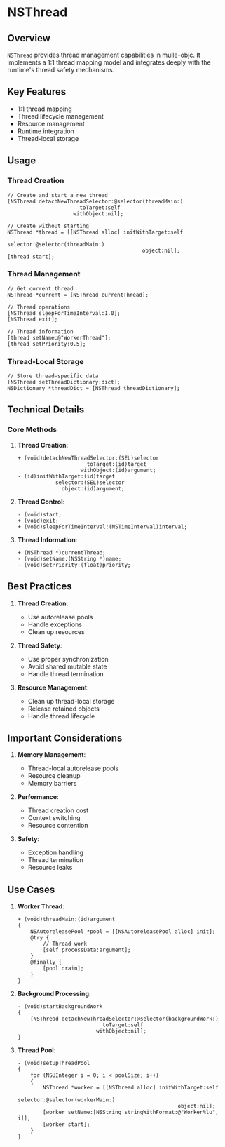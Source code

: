 # NSThread

## Overview

`NSThread` provides thread management capabilities in mulle-objc. It implements a 1:1 thread mapping model and integrates deeply with the runtime's thread safety mechanisms.

## Key Features

- 1:1 thread mapping
- Thread lifecycle management
- Resource management
- Runtime integration
- Thread-local storage

## Usage

### Thread Creation

```objc
// Create and start a new thread
[NSThread detachNewThreadSelector:@selector(threadMain:)
                       toTarget:self
                     withObject:nil];

// Create without starting
NSThread *thread = [[NSThread alloc] initWithTarget:self
                                         selector:@selector(threadMain:)
                                           object:nil];
[thread start];
```

### Thread Management

```objc
// Get current thread
NSThread *current = [NSThread currentThread];

// Thread operations
[NSThread sleepForTimeInterval:1.0];
[NSThread exit];

// Thread information
[thread setName:@"WorkerThread"];
[thread setPriority:0.5];
```

### Thread-Local Storage

```objc
// Store thread-specific data
[NSThread setThreadDictionary:dict];
NSDictionary *threadDict = [NSThread threadDictionary];
```

## Technical Details

### Core Methods

1. **Thread Creation**:
   ```objc
   + (void)detachNewThreadSelector:(SEL)selector 
                         toTarget:(id)target 
                       withObject:(id)argument;
   - (id)initWithTarget:(id)target
               selector:(SEL)selector
                 object:(id)argument;
   ```

2. **Thread Control**:
   ```objc
   - (void)start;
   + (void)exit;
   + (void)sleepForTimeInterval:(NSTimeInterval)interval;
   ```

3. **Thread Information**:
   ```objc
   + (NSThread *)currentThread;
   - (void)setName:(NSString *)name;
   - (void)setPriority:(float)priority;
   ```

## Best Practices

1. **Thread Creation**:
   - Use autorelease pools
   - Handle exceptions
   - Clean up resources

2. **Thread Safety**:
   - Use proper synchronization
   - Avoid shared mutable state
   - Handle thread termination

3. **Resource Management**:
   - Clean up thread-local storage
   - Release retained objects
   - Handle thread lifecycle

## Important Considerations

1. **Memory Management**:
   - Thread-local autorelease pools
   - Resource cleanup
   - Memory barriers

2. **Performance**:
   - Thread creation cost
   - Context switching
   - Resource contention

3. **Safety**:
   - Exception handling
   - Thread termination
   - Resource leaks

## Use Cases

1. **Worker Thread**:
   ```objc
   + (void)threadMain:(id)argument
   {
       NSAutoreleasePool *pool = [[NSAutoreleasePool alloc] init];
       @try {
           // Thread work
           [self processData:argument];
       }
       @finally {
           [pool drain];
       }
   }
   ```

2. **Background Processing**:
   ```objc
   - (void)startBackgroundWork
   {
       [NSThread detachNewThreadSelector:@selector(backgroundWork:)
                              toTarget:self
                            withObject:nil];
   }
   ```

3. **Thread Pool**:
   ```objc
   - (void)setupThreadPool
   {
       for (NSUInteger i = 0; i < poolSize; i++)
       {
           NSThread *worker = [[NSThread alloc] initWithTarget:self
                                                    selector:@selector(workerMain:)
                                                      object:nil];
           [worker setName:[NSString stringWithFormat:@"Worker%lu", i]];
           [worker start];
       }
   }
   ```
